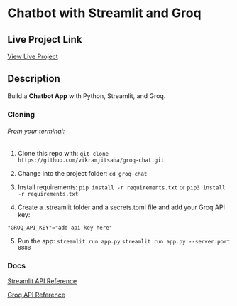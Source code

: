 
# Chatbot with Streamlit and Groq

## Live Project Link
<a href="https://vikram-groq-chat.onrender.com/" target="_blank">View Live Project</a>

## Description 

Build a <b>Chatbot App</b> with Python, Streamlit, and Groq.



### Cloning 

###### From your terminal:

1. Clone this repo with:
   `git clone https://github.com/vikramjitsaha/groq-chat.git`

2. Change into the project folder:
   `cd groq-chat`

3. Install requirements:
   `pip install -r requirements.txt`
   or
   `pip3 install -r requirements.txt`

4. Create a .streamlit folder and a secrets.toml file and add your Groq API key:

`"GROQ_API_KEY"="add api key here"`

5. Run the app:
   `streamlit run app.py`
   `streamlit run app.py --server.port 8888`




### Docs

[Streamlit API Reference](https://docs.streamlit.io/develop/api-reference)

[Groq API Reference](https://console.groq.com/docs/overviewe)

